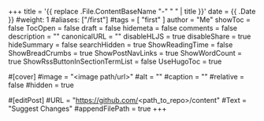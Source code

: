 +++
title = '{{ replace .File.ContentBaseName "-" " " | title }}'
date = {{ .Date }}
#weight: 1
#aliases: ["/first"]
#tags = [ "first" ]
author = "Me"
showToc = false
TocOpen = false
draft = false
hidemeta = false
comments = false
description = ""
canonicalURL = ""
disableHLJS = true
disableShare = true
hideSummary = false
searchHidden = true
ShowReadingTime = false
ShowBreadCrumbs = true
ShowPostNavLinks = true
ShowWordCount = true
ShowRssButtonInSectionTermList = false
UseHugoToc = true

#[cover]
#image = "<image path/url>"
#alt = "<alt text>"
#caption = "<text>"
#relative = false
#hidden = true

#[editPost]
#URL = "https://github.com/<path_to_repo>/content"
#Text = "Suggest Changes"
#appendFilePath = true
+++
